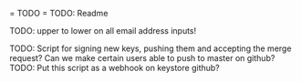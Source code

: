 

= TODO =
TODO: Readme

TODO: upper to lower on all email address inputs!

TODO: Script for signing new keys, pushing them and accepting the merge request? Can we make certain users able to push to master on github?
TODO: Put this script as a webhook on keystore github?
